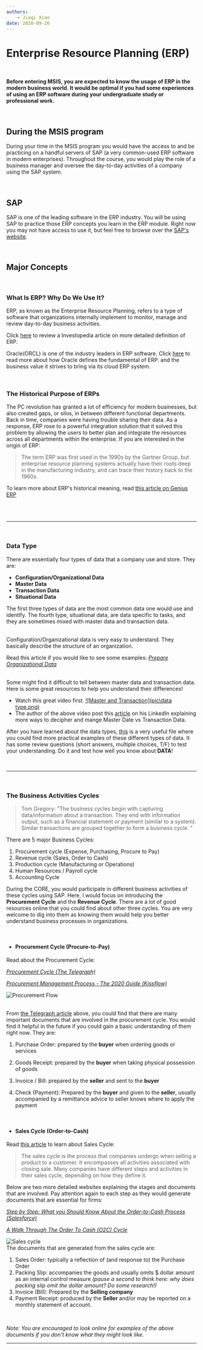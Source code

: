 ```yaml
---
authors:
    - Jiaqi Xiao
date: 2020-09-26
---
```


# Enterprise Resource Planning (ERP)

<br>

**Before entering MSIS, you are expected to know the usage of ERP in the modern business world. It would be optimal if you had some experiences of using an ERP software during your undergraduate study or professional work.**

<br>

## During the MSIS program

During your time in the MSIS program you would have the access to and be practicing on a handful servers of SAP (a very common-used ERP software in modern enterprises). Throughout the course, you would play the role of a business manager and oversee the day-to-day activities of a company using the SAP system.

<br>

## SAP 

SAP is one of the leading software in the ERP industry. You will be using SAP to practice those ERP concepts you learn in the ERP module. Right now you may not have access to use it, but feel free to browse over the [SAP's website](https://www.sap.com/index.html). 

<br>

## Major Concepts

<br>

### What Is ERP? Why Do We Use It? 

ERP, as known as the Enterprise Resource Planning, refers to a type of software that organizations internally implement to monitor, manage and review day-to-day business activities.

Click [<u>here</u>](https://www.investopedia.com/terms/e/erp.asp ) to review a Investopedia article on more detailed definition of ERP.

Oracle(ORCL) is one of the industry leaders in ERP software.  Click [<u>here</u>](https://www.oracle.com/applications/erp/what-is-erp.html) to read more about how Oracle defines the fundamental of ERP. and the business value it strives to bring via its cloud ERP system. 

<br>

### The Historical Purpose of ERPs

The PC revolution has granted a lot of efficiency for modern businesses, but also created gaps, or silos, in between different functional departments. Back in time, companies were having trouble sharing their data. As a response, ERP rose to a powerful integration solution that it solved this problem by allowing the users to better plan and integrate the resources across all departments within the enterprise. If you are interested in the origin of ERP:

> The term ERP was first used in the 1990s by the Gartner Group, but enterprise resource planning systems actually have their roots deep in the manufacturing industry, and can trace their history back to the 1960s.

To learn more about ERP's historical meaning, read [this article on Genius ERP](https://www.geniuserp.com/blog/a-brief-history-of-erps#:~:text=The%20term%20ERP%20was%20first,track%2C%20and%20control%20their%20inventory.)

<br>

<br>

------

<br>

### Data Type

There are essentially four types of data that a company use and store. They are: 

- **Configuration/Organizational Data**
- **Master Data**
- **Transaction Data**
- **Situational Data**

The first three types of data are the most common data one would use and identify. The fourth type, situational data, are data specific to tasks, and they are sometimes mixed with master data and transaction data.

<br>Configuration/Organizational data is very easy to understand. They basically describe the structure of an organization. 

Read this article if you would like to see some examples: [*Prepare Organizational Data*](https://docs.microsoft.com/en-us/workplace-analytics/setup/prepare-organizational-data#:~:text=Examples%20of%20organizational%20data%20include,of%20direct%20reports%2C%20and%20manager.)

<br>Some might find it difficult to tell between master data and transaction data. Here is some great resources to help you understand their differences!

- Watch this great video first.
[![Master and Transaction](pic\data type.png)](https://www.youtube.com/watch?v=Iv9P5D6yj30 "Master and Transaction")
- The author of the above video post this [article](https://www.linkedin.com/pulse/master-data-vs-transaction-jared-hillam/) on his LinkedIn explaining more ways to decipher and mange Master Date vs Transaction Data.

After you have learned about the data types, [this](https://fadyums.files.wordpress.com/2013/08/revision-chapter-2.pdf) is a very useful file where you could find more practical examples of these different types of data. It has some review questions (short answers, multiple choices, T/F) to test your understanding. Do it and test how well you know about **DATA**!

<br>

------

<br>

### The Business Activities Cycles

> Tom Gregory: "The business cycles begin with capturing data/information about a transaction. They end with information output, such as a financial statement or payment (similar to a system). Similar transactions are grouped together to form a business cycle. "

There are 5 major Business Cycles:

1. Procurement cycle (Expense, Purchasing, Procure to Pay)
2. Revenue cycle (Sales, Order to Cash)
3. Production cycle (Manufacturing or Operations)
4. Human Resources / Payroll cycle
5. Accounting Cycle

During the CORE, you would participate in different business activities of these cycles using SAP. Here, I would focus on introducing the **Procurement Cycle** and the **Revenue Cycle**. There are a lot of good resources online that you could find about other three cycles. You are very welcome to dig into them as knowing them would help you better understand business processes in organizations.

<br>

- #### Procurement Cycle (Procure-to-Pay)

Read about the Procurement Cycle: 

[*Procurement Cycle (The Telegraph)*](https://jobs.telegraph.co.uk/article/procurement-cycle/ )

[*Procurement Management Process - The 2020 Guide (Kissflow)*](https://kissflow.com/procurement-process/)

![Procurement Flow](https://kissflow.com/wp-content/uploads/2020/09/procurement-process-flow.png)

<br>From [the Telegraph article](https://jobs.telegraph.co.uk/article/procurement-cycle/ ) above, you could find that there are many important documents that are involved in the procurement cycle. You would find it helpful in the future if you could gain a basic understanding of them right now. They are:

1. Purchase Order: prepared by the **buyer** when ordering goods or services

2. Goods Receipt: prepared by the **buyer** when taking physical possession of goods

3. Invoice / Bill: prepared by the **seller** and sent to the **buyer**

4. Check (Payment): Prepared by the **buyer** and given to the **seller**, usually accompanied by a remittance advice to seller knows where to apply the payment

   <br>

- #### Sales Cycle (Order-to-Cash)

Read [this article](https://trackmaven.com/marketing-dictionary/sales-cycle/#:~:text=The%20sales%20cycle%20is%20the,on%20how%20they%20define%20it.) to learn about Sales Cycle:

> The sales cycle is the process that companies undergo when selling a product to a customer. It encompasses all activities associated with closing sale. Many companies have different steps and activities in their sales cycle, depending on how they define it.

Below are two more detailed websites explaining the stages and documents that are involved. Pay attention again to each step as they would generate documents that are essential for firms:

*[Step by Step: What you Should Know About the Order-to-Cash Process (Salesforce)](https://www.salesforce.com/products/cpq/resources/what-to-know-about-order-to-cash-process/)* 

[*A Walk Through The Order To Cash (O2C) Cycle*](https://www.purchasecontrol.com/blog/order-to-cash-process/)

![Sales cycle](https://c1.sfdcstatic.com/content/dam/web/en_us/www/images/hub/service/8-steps-in-the-order-to-cash-process-002.png)<br>The documents that are generated from the sales cycle are:

1. Sales Order: typically a reflection of (and response to) the Purchase Order
2. Packing Slip: accompanies the goods and usually omits $ dollar amount as an internal control measure *(pause a second to think here: why does packing slip omit the dollar amount? Do some research!)*
3. Invoice (Bill): Prepared by the **Selling company**
4. Payment Receipt: produced by the **Seller** and/or may be reported on a monthly statement of account.

<br>

*Note: You are encouraged to look online for examples of the above documents if you don't know what they might look like.*

------






